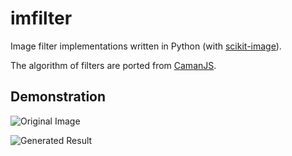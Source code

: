 # imfilter

Image filter implementations written in Python (with [scikit-image](http://scikit-image.org/)).

The algorithm of filters are ported from [CamanJS](http://camanjs.com/).

## Demonstration

![Original Image](https://github.com/jason2506/imfilter/raw/master/lena.png)

![Generated Result](https://github.com/jason2506/imfilter/raw/master/result.png)